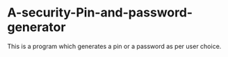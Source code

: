 # A-security-Pin-and-password-generator
This is a program which generates a pin or a password as per user choice.
